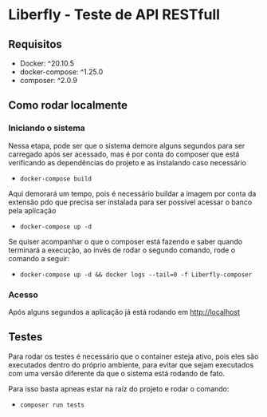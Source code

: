 # Liberfly - Teste de API RESTfull

## Requisitos

- Docker: ^20.10.5
- docker-compose: ^1.25.0
- composer: ^2.0.9

## Como rodar localmente

### Iniciando o sistema

Nessa etapa, pode ser que o sistema demore alguns segundos para ser carregado após ser acessado, mas é por conta do composer que está verificando as dependências do projeto e as instalando caso necessário

- `docker-compose build`

Aqui demorará um tempo, pois é necessário buildar a imagem por conta da extensão pdo que precisa ser instalada para ser possível acessar o banco pela aplicação

- `docker-compose up -d`

Se quiser acompanhar o que o composer está fazendo e saber quando terminará a execução, ao invés de rodar o segundo comando, rode o comando a seguir:

- `docker-compose up -d && docker logs --tail=0 -f Liberfly-composer`

### Acesso

Após alguns segundos a aplicação já está rodando em <http://localhost>

## Testes

Para rodar os testes é necessário que o container esteja ativo, pois eles são executados dentro do próprio ambiente, para evitar que sejam executados com uma versão diferente da que o sistema está rodando de fato.

Para isso basta apneas estar na raíz do projeto e rodar o comando:

- `composer run tests`
